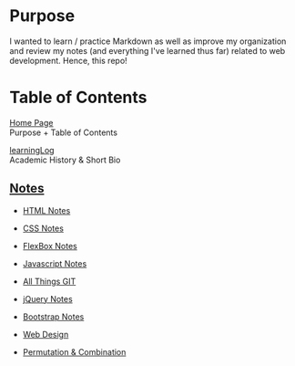# Purpose
I wanted to learn / practice Markdown as well as improve my organization and review my notes (and everything I've learned thus far) related to web development. Hence, this repo!

# Table of Contents

[Home Page](https://github.com/cased27/learningLog)
<br>Purpose + Table of Contents

[learningLog](https://github.com/cased27/learningLog/blob/master/learningLog.md) 
<br>Academic History & Short Bio

## <ins>Notes</ins>

- [HTML Notes](https://github.com/cased27/learningLog/blob/master/HTMLnotes.md)

- [CSS Notes](https://github.com/cased27/learningLog/blob/master/CSSnotes.md)

- [FlexBox Notes](https://github.com/cased27/learningLog/blob/master/FLEXBOXnotes.md)

- [Javascript Notes](https://github.com/cased27/learningLog/blob/master/JSnotes.md)

- [All Things GIT]()

- [jQuery Notes]()

- [Bootstrap Notes]()

- [Web Design]()

- [Permutation & Combination]()


